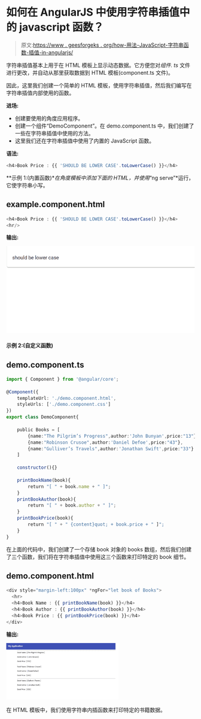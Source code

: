 # 如何在 AngularJS 中使用字符串插值中的 javascript 函数？

> 原文:[https://www . geesforgeks . org/how-用法-JavaScript-字符串函数-插值-in-angularjs/](https://www.geeksforgeeks.org/how-to-use-javascript-function-in-string-interpolation-in-angularjs/)

字符串插值基本上用于在 HTML 模板上显示动态数据。它方便您对*组件. ts* 文件进行更改，并自动从那里获取数据到 HTML 模板(component.ts 文件)。

因此，这里我们创建一个简单的 HTML 模板，使用字符串插值，然后我们编写在字符串插值内部使用的函数。

**进场:**

*   创建要使用的角度应用程序。
*   创建一个组件“DemoComponent”。在 demo.component.ts 中，我们创建了一些在字符串插值中使用的方法。
*   这里我们还在字符串插值中使用了内置的 JavaScript 函数。

**语法:**

```ts
<h4>Book Price : {{ 'SHOULD BE LOWER CASE'.toLowerCase() }}</h4>
```

**示例 1:(内置函数)**在角度模板中添加下面的 HTML，并使用*“ng serve”*运行，它使字符串小写。

## example.component.html

```ts
<h4>Book Price : {{ 'SHOULD BE LOWER CASE'.toLowerCase() }}</h4>
<hr/>
```

**输出:**

![](img/f51e53b2d6d5de9435d8bfc918a7e340.png)

#### 示例 2:(自定义函数)

## demo.component.ts

```ts
import { Component } from '@angular/core';

@Component({
    templateUrl: './demo.component.html',
    styleUrls: ['./demo.component.css']
})
export class DemoComponent{

    public Books = [
        {name:"The Pilgrim’s Progress",author:'John Bunyan',price:"13"},
        {name:"Robinson Crusoe",author:'Daniel Defoe',price:"43"},
        {name:"Gulliver’s Travels",author:'Jonathan Swift',price:"33"}
    ]

    constructor(){}

    printBookName(book){
        return "[ " + book.name + " ]";
    }
    printBookAuthor(book){
        return "[ " + book.author + " ]";
    }
    printBookPrice(book){
        return "[ " + " {content}quot; + book.price + " ]";
    }
}
```

在上面的代码中，我们创建了一个存储 book 对象的 books 数组，然后我们创建了三个函数，我们将在字符串插值中使用这三个函数来打印特定的 book 细节。

## demo.component.html

```ts
<div style="margin-left:100px" *ngFor="let book of Books">
  <hr>
  <h4>Book Name : {{ printBookName(book) }}</h4>
  <h4>Book Author : {{ printBookAuthor(book) }}</h4>
  <h4>Book Price : {{ printBookPrice(book) }}</h4>
</div>
```

**输出:**

![](img/bc9ade51271f1492b291d784c736c89f.png)

在 HTML 模板中，我们使用字符串内插函数来打印特定的书籍数据。